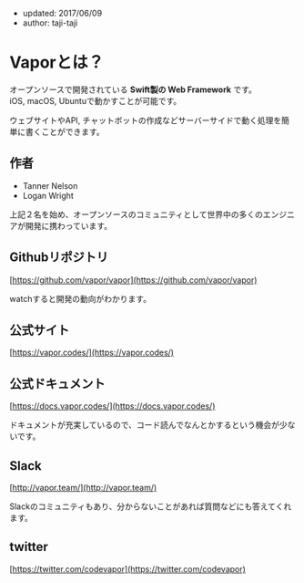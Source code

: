 - updated: 2017/06/09
- author: taji-taji

# Vaporとは？

オープンソースで開発されている **Swift製の Web Framework** です。  
iOS, macOS, Ubuntuで動かすことが可能です。  

ウェブサイトやAPI, チャットボットの作成などサーバーサイドで動く処理を簡単に書くことができます。  

## 作者

- Tanner Nelson
- Logan Wright

上記２名を始め、オープンソースのコミュニティとして世界中の多くのエンジニアが開発に携わっています。

## Githubリポジトリ

[https://github.com/vapor/vapor](https://github.com/vapor/vapor)

watchすると開発の動向がわかります。

## 公式サイト

[https://vapor.codes/](https://vapor.codes/)

## 公式ドキュメント

[https://docs.vapor.codes/](https://docs.vapor.codes/)

ドキュメントが充実しているので、コード読んでなんとかするという機会が少ないです。

## Slack

[http://vapor.team/](http://vapor.team/)

Slackのコミュニティもあり、分からないことがあれば質問などにも答えてくれます。

## twitter

[https://twitter.com/codevapor](https://twitter.com/codevapor)
